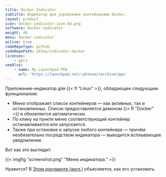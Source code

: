 ```yaml
---
title: Docker Indicator
subtitle: Индикатор для управления контейнерами Docker.
layout: product
icon: docker-indicator-icon-64.png
software: docker-indicator
weight: 40
menu: docker-indicator
active: true
codeRepoType: github
codeRepoPath: yktoo/indicator-docker
licenses:
    - gpl3
seeAlso:
    - name: My Launchpad PPA
      url: 'https://launchpad.net/~yktooo/+archive/ppa'
---
```


Приложение-индикатор для {{< fl "Linux" >}}, обладающее следующим функционалом:

* Меню отображает список контейнеров — как активных, так и остановленных. Список предоставляется демоном {{< fl "Docker" >}} и обновляется автоматически.
* По клику на пункте меню соответствующий контейнер останавливается или запускается.
* Также при остановке и запуске любого контейнера — причём необязательно посредством индикатора — выводится всплывающее уведомление.

Вот как это выглядит:

{{< imgfig "screenshot.png" "Меню индикатора." >}}

Нравится? В [Этом документе (англ.)](https://github.com/yktoo/indicator-docker/blob/master/INSTALL) объясняется, как его установить.
